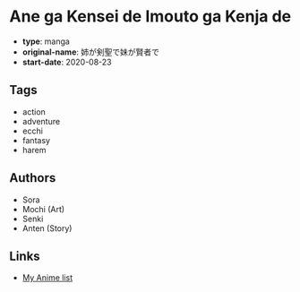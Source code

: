 # Ane ga Kensei de Imouto ga Kenja de

-   **type**: manga
-   **original-name**: 姉が剣聖で妹が賢者で
-   **start-date**: 2020-08-23

## Tags

-   action
-   adventure
-   ecchi
-   fantasy
-   harem

## Authors

-   Sora
-   Mochi (Art)
-   Senki
-   Anten (Story)

## Links

-   [My Anime list](https://myanimelist.net/manga/129402/Ane_ga_Kensei_de_Imouto_ga_Kenja_de)
